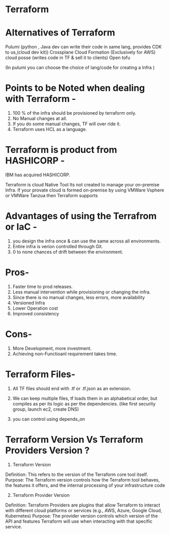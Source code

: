 # Terraform
# Alternatives of Terraform
Pulumi (python , Java dev can write their code in same lang, provides CDK to us,(cloud dev kit))
Crossplane
Cloud Formation (Exclusively for AWS)
cloud posse (writes code in TF & sell it to clients)
Open tofu

(In pulumi you can choose the choice of lang/code for creating a Infra )

# Points to be Noted when dealing with Terraform -
1) 100 % of the infra should be provisioned by terraform only.
2) No Manual changes at all.
3) If you do some manual changes, TF will over ride it.
4) Terraform uses HCL as a language.

# Terraform is product from HASHICORP -
IBM has  acquired HASHICORP.

Terraform is cloud Native Tool
Its not created to manage your on-premise Infra.
If your provate cloud is formed on-premise by using VMWare Vsphere or VMWare Tanzua then Terraform supports

# Advantages of using the Terrafrom or IaC -
1) you design the infra once & can use the same across all environments.
2) Entire infra is verion controlled through Git.
3) 0 to none chances of drift between the environment.

# Pros-
1) Faster time to prod releases.
2) Less manual intervention while provisioning or changing the infra.
3) Since there is no manual changes, less errors, more availability
4) Versioned Infra
5) Lower Operation cost
6) Improved consistency

# Cons-
1) More Development, more investment.
2) Achieving non-Functioanl requirement takes time.

# Terraform Files-
1. All TF files should end with .tf or .tf.json as an extension.

2. We can keep multiple files, tf loads them in an alphabetical order, but compiles as per its logic as per the dependencies.
(like first security group, launch ec2, create DNS)
3. you can control using depends_on

# Terraform Version Vs Terraform Providers Version ?
1. Terraform Version

Definition: This refers to the version of the Terraform core tool itself.
Purpose: The Terraform version controls how the Terraform tool behaves, the features it offers, and the internal processing of your infrastructure code

2. Terraform Provider Version

Definition: Terraform Providers are plugins that allow Terraform to interact with different cloud platforms or services (e.g., AWS, Azure, Google Cloud, Kubernetes)
Purpose: The provider version controls which version of the API and features Terraform will use when interacting with that specific service.

